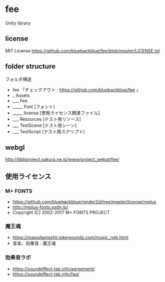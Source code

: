 # fee
Unity library

## license
MIT License
https://github.com/bluebackblue/fee/blob/master/LICENSE.txt

## folder structure
フォルダ構造
* fee 「チェックアウト : https://github.com/bluebackblue/fee 」
* _ Assets
* ___ Fee
* _____ Font [フォント]
* _____ license [使用ライセンス関連ファイル]
* ___ Resources [テスト用リソース]
* ___ TestScene [テスト用シーン]
* ___ TestScript [テスト用スクリプト]

## webgl
http://bbbproject.sakura.ne.jp/www/project_webgl/fee/

## 使用ライセンス

### M+ FONTS
* https://github.com/bluebackblue/render2d/tree/master/license/mplus
* http://mplus-fonts.osdn.jp/
* Copyright (C) 2002-2017 M+ FONTS PROJECT

### 魔王魂
* https://maoudamashii.jokersounds.com/music_rule.html
* 音楽、効果音 : 魔王魂

### 効果音ラボ
* https://soundeffect-lab.info/agreement/
* https://soundeffect-lab.info/faq/
